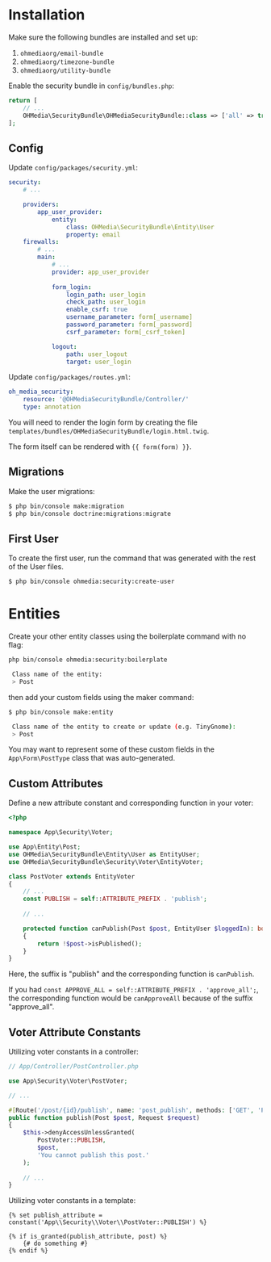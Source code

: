 # Installation

Make sure the following bundles are installed and set up:

1. `ohmediaorg/email-bundle`
1. `ohmediaorg/timezone-bundle`
1. `ohmediaorg/utility-bundle`

Enable the security bundle in `config/bundles.php`:

```php
return [
    // ...
    OHMedia\SecurityBundle\OHMediaSecurityBundle::class => ['all' => true],
];
```

## Config

Update `config/packages/security.yml`:

```yaml
security:
    # ...

    providers:
        app_user_provider:
            entity:
                class: OHMedia\SecurityBundle\Entity\User
                property: email
    firewalls:
        # ...
        main:
            # ...
            provider: app_user_provider
            
            form_login:
                login_path: user_login
                check_path: user_login
                enable_csrf: true
                username_parameter: form[_username]
                password_parameter: form[_password]
                csrf_parameter: form[_csrf_token]

            logout:
                path: user_logout
                target: user_login
```

Update `config/packages/routes.yml`:

```yaml
oh_media_security:
    resource: '@OHMediaSecurityBundle/Controller/'
    type: annotation
```

You will need to render the login form by creating the file
`templates/bundles/OHMediaSecurityBundle/login.html.twig`.

The form itself can be rendered with `{{ form(form) }}`.

## Migrations

Make the user migrations:

```bash
$ php bin/console make:migration
$ php bin/console doctrine:migrations:migrate
```

## First User

To create the first user, run the command that was generated with the rest
of the User files.

```bash
$ php bin/console ohmedia:security:create-user
```

# Entities

Create your other entity classes using the boilerplate command with no flag:

```bash
php bin/console ohmedia:security:boilerplate

 Class name of the entity:
 > Post
```

then add your custom fields using the maker command:

```bash
$ php bin/console make:entity

 Class name of the entity to create or update (e.g. TinyGnome):
 > Post
```

You may want to represent some of these custom fields in the
`App\Form\PostType` class that was auto-generated.

## Custom Attributes

Define a new attribute constant and corresponding function in your voter:

```php
<?php

namespace App\Security\Voter;

use App\Entity\Post;
use OHMedia\SecurityBundle\Entity\User as EntityUser;
use OHMedia\SecurityBundle\Security\Voter\EntityVoter;

class PostVoter extends EntityVoter
{
    // ...
    const PUBLISH = self::ATTRIBUTE_PREFIX . 'publish';
    
    // ...

    protected function canPublish(Post $post, EntityUser $loggedIn): bool
    {
        return !$post->isPublished();
    }
}
```

Here, the suffix is "publish" and the corresponding function is `canPublish`.

If you had `const APPROVE_ALL = self::ATTRIBUTE_PREFIX . 'approve_all';`, the
corresponding function would be `canApproveAll` because of the suffix "approve_all".

## Voter Attribute Constants

Utilizing voter constants in a controller:

```php
// App/Controller/PostController.php

use App\Security\Voter\PostVoter;

// ...

#[Route('/post/{id}/publish', name: 'post_publish', methods: ['GET', 'POST'])]
public function publish(Post $post, Request $request)
{
    $this->denyAccessUnlessGranted(
        PostVoter::PUBLISH,
        $post,
        'You cannot publish this post.'
    );
    
    // ...
}
```

Utilizing voter constants in a template:

```twig
{% set publish_attribute = constant('App\\Security\\Voter\\PostVoter::PUBLISH') %}

{% if is_granted(publish_attribute, post) %}
    {# do something #}
{% endif %}
```
